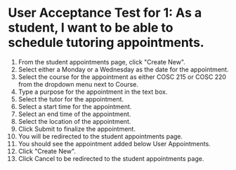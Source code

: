 # User Acceptance Test for 1: As a student, I want to be able to schedule tutoring appointments.

1. From the student appointments page, click "Create New".
2. Select either a Monday or a Wednesday as the date for the appointment.
3. Select the course for the appointment as either COSC 215 or COSC 220 from the dropdown menu next to Course.
4. Type a purpose for the appointment in the text box.
5. Select the tutor for the appointment.
6. Select a start time for the appointment.
7. Select an end time of the appointment.
8. Select the location of the appointment.
9. Click Submit to finalize the appointment.
10. You will be redirected to the student appointments page.
11. You should see the appointment added below User Appointments.
12. Click "Create New".
13. Click Cancel to be redirected to the student appointments page.